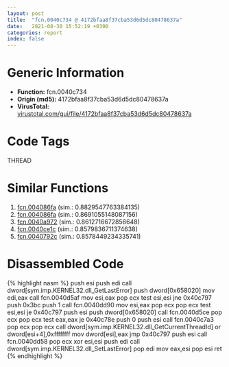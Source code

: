 ```yaml
---
layout: post
title:  "fcn.0040c734 @ 4172bfaa8f37cba53d6d5dc80478637a"
date:   2021-08-30 15:52:19 +0300
categories: report
index: false
---
```


# Generic Information
- **Function:** fcn.0040c734
- **Origin (md5):** 4172bfaa8f37cba53d6d5dc80478637a
- **VirusTotal:** [virustotal.com/gui/file/4172bfaa8f37cba53d6d5dc80478637a][virustotal_ref]

# Code Tags
<span class="tag" id="THREAD">THREAD</span>


# Similar Functions

1. [fcn.004086fa][similar_1_ref] (sim.: 0.8829547763384135)
2. [fcn.004086fa][similar_2_ref] (sim.: 0.8691055148087156)
3. [fcn.0040a972][similar_3_ref] (sim.: 0.8612716672856648)
4. [fcn.0040ce1c][similar_4_ref] (sim.: 0.8579836711374638)
5. [fcn.0040792c][similar_5_ref] (sim.: 0.8578449234335741)


# Disassembled Code

{% highlight nasm %}
push esi
push edi
call dword[sym.imp.KERNEL32.dll_GetLastError]
push dword[0x658020]
mov edi,eax
call fcn.0040d5af
mov esi,eax
pop ecx
test esi,esi
jne 0x40c797
push 0x3bc
push 1
call fcn.0040dd90
mov esi,eax
pop ecx
pop ecx
test esi,esi
je 0x40c797
push esi
push dword[0x658020]
call fcn.0040d5ce
pop ecx
pop ecx
test eax,eax
je 0x40c78e
push 0
push esi
call fcn.0040c7a3
pop ecx
pop ecx
call dword[sym.imp.KERNEL32.dll_GetCurrentThreadId]
or dword[esi+4],0xffffffff
mov dword[esi],eax
jmp 0x40c797
push esi
call fcn.0040dd58
pop ecx
xor esi,esi
push edi
call dword[sym.imp.KERNEL32.dll_SetLastError]
pop edi
mov eax,esi
pop esi
ret 
{% endhighlight %}


[similar_1_ref]: /report/fcn.004086fa@1fd683a7f72f257d6d6de6e845d6c40a
[similar_2_ref]: /report/fcn.004086fa@ed8dcc04880716413628e726708b2463
[similar_3_ref]: /report/fcn.0040a972@d79e4735d09cd3e3c55bd930ee7a7bf7
[similar_4_ref]: /report/fcn.0040ce1c@470263fe7e7cc115b95cd041d643e3b5
[similar_5_ref]: /report/fcn.0040792c@ad31b5a684d4322296b17fe829c17502
[virustotal_ref]: https://www.virustotal.com/gui/file/4172bfaa8f37cba53d6d5dc80478637a